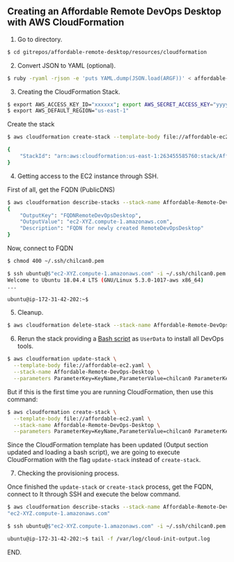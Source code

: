 ## Creating an Affordable Remote DevOps Desktop with AWS CloudFormation

1. Go to directory.

```sh
$ cd gitrepos/affordable-remote-desktop/resources/cloudformation
```

2. Convert JSON to YAML (optional). 

```sh
$ ruby -ryaml -rjson -e 'puts YAML.dump(JSON.load(ARGF))' < affordable-ec2.json > affordable-ec2.yaml
```

3. Creating the CloudFormation Stack.

```sh
$ export AWS_ACCESS_KEY_ID="xxxxxx"; export AWS_SECRET_ACCESS_KEY="yyyyyyy"
$ export AWS_DEFAULT_REGION="us-east-1"
```

Create the stack
```sh
$ aws cloudformation create-stack --template-body file://affordable-ec2.yaml --stack-name Affordable-Remote-DevOps-Desktop --parameters ParameterKey=KeyName,ParameterValue=chilcan0 

{
    "StackId": "arn:aws:cloudformation:us-east-1:263455585760:stack/Affordable-Remote-DevOps-Desktop/768bd810-9093-11ea-b441-0e58925d1f8e"
}
```

4. Getting access to the EC2 instance through SSH.

First of all, get the FQDN (PublicDNS)
```sh
$ aws cloudformation describe-stacks --stack-name Affordable-Remote-DevOps-Desktop --query "Stacks[0].Outputs[0]"
{
    "OutputKey": "FQDNRemoteDevOpsDesktop",
    "OutputValue": "ec2-XYZ.compute-1.amazonaws.com",
    "Description": "FQDN for newly created RemoteDevOpsDesktop"
}
```

Now, connect to FQDN
```sh
$ chmod 400 ~/.ssh/chilcan0.pem

$ ssh ubuntu@$"ec2-XYZ.compute-1.amazonaws.com" -i ~/.ssh/chilcan0.pem
Welcome to Ubuntu 18.04.4 LTS (GNU/Linux 5.3.0-1017-aws x86_64)
...

ubuntu@ip-172-31-42-202:~$ 
```

5. Cleanup.

```sh
$ aws cloudformation delete-stack --stack-name Affordable-Remote-DevOps-Desktop
```

6. Rerun the stack providing a [Bash script](install_devops.sh) as `UserData` to install all DevOps tools.

```sh
$ aws cloudformation update-stack \
  --template-body file://affordable-ec2.yaml \
  --stack-name Affordable-Remote-DevOps-Desktop \
  --parameters ParameterKey=KeyName,ParameterValue=chilcan0 ParameterKey=UserData,ParameterValue=$(base64 -w0 install_devops.sh) 
```

But if this is the first time you are running CloudFormation, then use this command:
```sh
$ aws cloudformation create-stack \
  --template-body file://affordable-ec2.yaml \
  --stack-name Affordable-Remote-DevOps-Desktop \
  --parameters ParameterKey=KeyName,ParameterValue=chilcan0 ParameterKey=UserData,ParameterValue=$(base64 -w0 install_devops.sh) 
```


Since the CloudFormation template has been updated (Output section updated and loading a bash script), we are going to execute CloudFormation with the flag `update-stack` instead of `create-stack`.

7. Checking the provisioning process.

Once finished the `update-stack` or `create-stack` process, get the FQDN, connect to It through SSH and execute the below command.
```sh
$ aws cloudformation describe-stacks --stack-name Affordable-Remote-DevOps-Desktop --query "Stacks[0].Outputs[0].OutputValue"
"ec2-XYZ.compute-1.amazonaws.com"

$ ssh ubuntu@$"ec2-XYZ.compute-1.amazonaws.com" -i ~/.ssh/chilcan0.pem

ubuntu@ip-172-31-42-202:~$ tail -f /var/log/cloud-init-output.log
```

END.